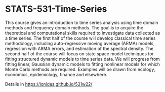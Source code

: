 # STATS-531-Time-Series

This course gives an introduction to time series analysis using time domain methods and frequency domain methods. The goal is to acquire the theoretical and computational skills required to investigate data collected as a time series. The first half of the course will develop classical time series methodology, including auto-regressive moving average (ARMA) models, regression with ARMA errors, and estimation of the spectral density. The second half of the course will focus on state space model techniques for fitting structured dynamic models to time series data. We will progress from fitting linear, Gaussian dynamic models to fitting nonlinear models for which Monte Carlo methods are required. Examples will be drawn from ecology, economics, epidemiology, finance and elsewhere.

Details in https://ionides.github.io/531w22/

